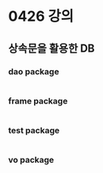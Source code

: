 # 0426 강의

## 상속문을 활용한 DB

### dao package
```java
```

### frame package
```java
```

### test package
```java
```

### vo package
```java
```